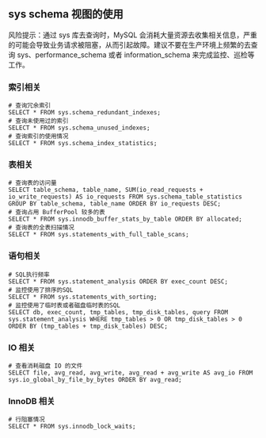 ## sys schema 视图的使用

风险提示：通过 sys 库去查询时，MySQL 会消耗大量资源去收集相关信息，严重的可能会导致业务请求被阻塞，从而引起故障。建议不要在生产环境上频繁的去查询 sys、performance_schema 或者 information_schema 来完成监控、巡检等工作。

### 索引相关

```mysql
# 查询冗余索引
SELECT * FROM sys.schema_redundant_indexes;
# 查询未使用过的索引
SELECT * FROM sys.schema_unused_indexes;
# 查询索引的使用情况
SELECT * FROM sys.schema_index_statistics;
```

### 表相关

```mysql
# 查询表的访问量
SELECT table_schema, table_name, SUM(io_read_requests + io_write_requests) AS io_requests FROM sys.schema_table_statistics GROUP BY table_schema, table_name ORDER BY io_requests DESC;
# 查询占用 BufferPool 较多的表
SELECT * FROM sys.innodb_buffer_stats_by_table ORDER BY allocated;
# 查询表的全表扫描情况
SELECT * FROM sys.statements_with_full_table_scans;
```

### 语句相关

```mysql
# SQL执行频率
SELECT * FROM sys.statement_analysis ORDER BY exec_count DESC;
# 监控使用了排序的SQL
SELECT * FROM sys.statements_with_sorting;
# 监控使用了临时表或者磁盘临时表的SQL
SELECT db, exec_count, tmp_tables, tmp_disk_tables, query FROM sys.statement_analysis WHERE tmp_tables > 0 OR tmp_disk_tables > 0 ORDER BY (tmp_tables + tmp_disk_tables) DESC;
```

### IO 相关

```mysql
# 查看消耗磁盘 IO 的文件
SELECT file, avg_read, avg_write, avg_read + avg_write AS avg_io FROM sys.io_global_by_file_by_bytes ORDER BY avg_read;
```

### InnoDB 相关

```mysql
# 行阻塞情况
SELECT * FROM sys.innodb_lock_waits;
```

